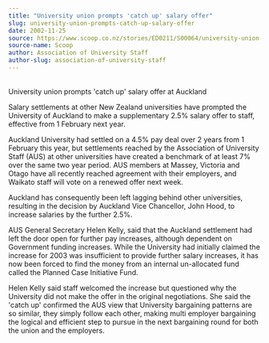 ```yaml
---
title: "University union prompts 'catch up' salary offer"
slug: university-union-prompts-catch-up-salary-offer
date: 2002-11-25
source: https://www.scoop.co.nz/stories/ED0211/S00064/university-union-prompts-catch-up-salary-offer.htm
source-name: Scoop
author: Association of University Staff
author-slug: association-of-university-staff
---
```


<p><br>University union prompts 'catch up' salary offer at
Auckland<p>

<p>Salary settlements at other New Zealand
universities have prompted the   University of Auckland to
make a supplementary 2.5% salary offer to staff,   effective
from 1 February next year.</p>

<p>Auckland University  had
settled on a 4.5% pay deal over 2 years from 1   February
this year, but settlements reached by the Association of  
University   Staff (AUS) at other universities have created
a benchmark of at least 7%   over the same two year period.
AUS members at Massey, Victoria and Otago   have all
recently reached agreement with their employers, and Waikato
staff   will vote on a renewed offer next week.</p>

<p>Auckland has consequently been left lagging behind other
universities,   resulting in the decision by Auckland Vice
Chancellor, John Hood, to   increase salaries by the further
2.5%.</p>

<p>AUS General Secretary Helen Kelly, said that
the Auckland settlement had   left the door open for further
pay increases, although dependent on   Government funding
increases. While the University had initially claimed   the 
increase for 2003 was insufficient to provide further salary
increases, it   has now been forced to find the money from
an internal un-allocated fund   called the Planned Case
Initiative Fund.</p>

<p>Helen Kelly said staff  welcomed the
increase but questioned why the   University did not make
the offer in the original negotiations.  She said   the
'catch up' confirmed the AUS view that University bargaining
patterns   are so similar, they simply follow each other,
making multi employer   bargaining the logical and efficient
step to pursue in the next bargaining   round for both the
union and the employers.      
<br><p>




<!--


